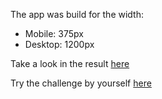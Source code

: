 The app was build for the width:
- Mobile: 375px
- Desktop: 1200px

Take a look in the result [here]()

Try the challenge by yourself [here](https://www.frontendmentor.io/challenges/four-card-feature-section-weK1eFYK/hub/four-card-feature-section-d1HkSP2Mo)